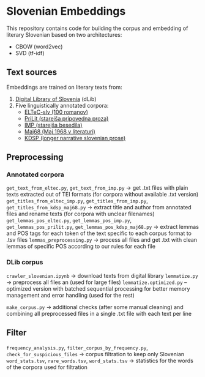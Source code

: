 # Slovenian Embeddings

This repository contains code for building the  corpus and embedding of literary Slovenian based on two architectures:

- CBOW (word2vec) 
- SVD (tf-idf) 

## Text sources
Embeddings are trained on literary texts from:
1. [Digital Library of Slovenia]([url](https://www.dlib.si)) (dLib)
2. Five linguistically annotated corpora:
   - [ELTeC-slv (100 romanov)]([url](https://doi.org/10.5281/zenodo.4662600))
   - [PriLit (starejša pripovedna proza)]([url](http://hdl.handle.net/11356/1319))
   - [IMP (starejša besedila)]([url](http://hdl.handle.net/11356/1031))
   - [Maj68 (Maj 1968 v literaturi)]([url](http://hdl.handle.net/11356/1491))
   - [KDSP (longer narrative slovenian prose)
]([url](https://www.clarin.si/repository/xmlui/handle/11356/1823))


## Preprocessing

### Annotated corpora

``get_text_from_eltec.py``, ``get_text_from_imp.py`` → get .txt files with plain texts extracted out of TEI formats (for corpora without available .txt version)
``get_titles_from_eltec_imp.py``, ``get_titles_from_imp.py``, ``get_titles_from_kdsp_maj68.py`` → extract title and author from annotated files and rename texts (for corpora with unclear filenames)
``get_lemmas_pos_eltec.py``, ``get_lemmas_pos_imp.py``, ``get_lemmas_pos_prilit.py``, ``get_lemmas_pos_kdsp_maj68.py`` → extract lemmas and POS tags for each token of the text specific to each corpus format to .tsv files
``lemmas_preprocessing.py`` → process all files and get .txt with clean lemmas of specific POS according to our rules for each file

### DLib corpus

``crawler_slovenian.ipynb`` → download texts from digital library
``lemmatize.py`` → preprocess all files an (used for large files)
``lemmatize.optimized.py`` – optimized version with batched sequential processing for better memory management and error handling (used for the rest) 

``make_corpus.py`` → additional checks (after some manual cleaning) and combining all preprocessed files in a single .txt file with each text per line


## Filter

``frequency_analysis.py``, ``filter_corpus_by_frequency.py``, ``check_for_suspicious_files`` → corpus filtration to keep only Slovenian  
``word_stats.tsv``, ``rare_words.tsv``, ``word_stats.tsv`` → statistics for the words of the corpora used for filtration
